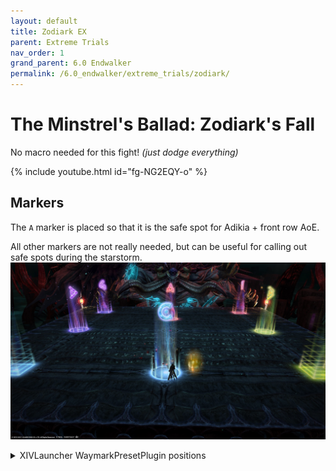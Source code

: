 ```yaml
---
layout: default
title: Zodiark EX
parent: Extreme Trials
nav_order: 1
grand_parent: 6.0 Endwalker
permalink: /6.0_endwalker/extreme_trials/zodiark/
---
```


# The Minstrel's Ballad: Zodiark's Fall

No macro needed for this fight! *(just dodge everything)*

{% include youtube.html id="fg-NG2EQY-o" %}

## Markers

The `A` marker is placed so that it is the safe spot for Adikia + front row AoE.

All other markers are not really needed, but can be useful for calling out safe spots during the starstorm.
![](images/markers.jpg)
<details markdown=block>
<summary>XIVLauncher WaymarkPresetPlugin positions</summary>

```json
{
  "Name":"Zodiark EX",
  "MapID":803,
  "A":{"X":100.0,"Y":0.0,"Z":92.0,"ID":0,"Active":true},
  "B":{"X":114.0,"Y":0.0,"Z":100.0,"ID":1,"Active":true},
  "C":{"X":100.0,"Y":0.0,"Z":114.0,"ID":2,"Active":true},
  "D":{"X":86.0,"Y":0.0,"Z":100.0,"ID":3,"Active":true},
  "One":{"X":114.0,"Y":0.0,"Z":86.0,"ID":4,"Active":true},
  "Two":{"X":114.0,"Y":0.0,"Z":114.0,"ID":5,"Active":true},
  "Three":{"X":86.0,"Y":0.0,"Z":114.0,"ID":6,"Active":true},
  "Four":{"X":86.0,"Y":0.0,"Z":86.0,"ID":7,"Active":true}
}
```

</details>